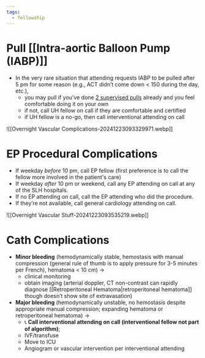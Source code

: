 ```yaml
---
tags:
  - fellowship
---
```


# Pull [[Intra-aortic Balloon Pump (IABP)]]

- In the very rare situation that attending requests IABP to be pulled after 5 pm for some reason (e.g., ACT didn’t come down < 150 during the day, etc.),
	- you may pull if you’ve done <u>2 supervised pulls</u> already and you feel comfortable doing it on your own
	- if not, call UH fellow on call if they are comfortable and certified
	- if UH fellow is a no-go, then call interventional attending on call

![[Overnight Vascular Complications-20241223093329971.webp]]


# EP Procedural Complications

- If weekday *before* 10 pm, call EP fellow (first preference is to call the fellow more involved in the patient's care)
- If weekday *after* 10 pm or weekend, call any EP attending on call at any of the SLH hospitals. 
- If no EP attending on call, call the EP attending who did the procedure.
- If they’re not available, call general cardiology attending on call.

![[Overnight Vascular Stuff-20241223093535219.webp]]

# Cath Complications

- **Minor bleeding** (hemodynamically stable, hemostasis with manual compression (general rule of thumb is to apply pressure for 3-5 minutes per French), hematoma < 10 cm) → 
	- clinical monitoring
	- obtain imaging (arterial doppler, CT non-contrast can rapidly diagnose [[Retroperitoneal Hematoma|retroperitoneal hematoma]] though doesn’t show site of extravasation)
- **Major bleeding** (hemodynamically unstable, no hemostasis despite appropriate manual compression; expanding hematoma or retroperitoneal hematoma) → 
	- 📞 **Call interventional attending on call (interventional fellow not part of algorithm)**;  
	- IVF/transfuse
	- Move to ICU
	- Angiogram or vascular intervention per interventional attending